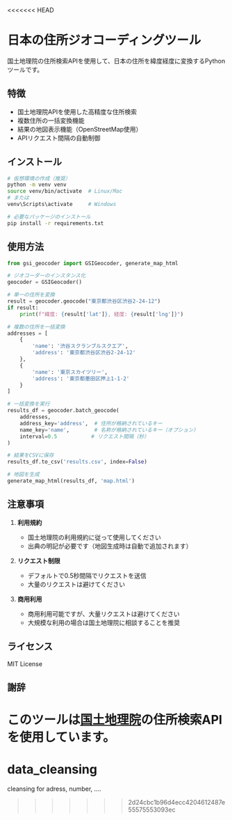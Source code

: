 <<<<<<< HEAD
# 日本の住所ジオコーディングツール

国土地理院の住所検索APIを使用して、日本の住所を緯度経度に変換するPythonツールです。

## 特徴

- 国土地理院APIを使用した高精度な住所検索
- 複数住所の一括変換機能
- 結果の地図表示機能（OpenStreetMap使用）
- APIリクエスト間隔の自動制御

## インストール

```bash
# 仮想環境の作成（推奨）
python -m venv venv
source venv/bin/activate  # Linux/Mac
# または
venv\Scripts\activate     # Windows

# 必要なパッケージのインストール
pip install -r requirements.txt
```

## 使用方法

```python
from gsi_geocoder import GSIGeocoder, generate_map_html

# ジオコーダーのインスタンス化
geocoder = GSIGeocoder()

# 単一の住所を変換
result = geocoder.geocode("東京都渋谷区渋谷2-24-12")
if result:
    print(f"緯度: {result['lat']}, 経度: {result['lng']}")

# 複数の住所を一括変換
addresses = [
    {
        'name': '渋谷スクランブルスクエア',
        'address': '東京都渋谷区渋谷2-24-12'
    },
    {
        'name': '東京スカイツリー',
        'address': '東京都墨田区押上1-1-2'
    }
]

# 一括変換を実行
results_df = geocoder.batch_geocode(
    addresses,
    address_key='address',  # 住所が格納されているキー
    name_key='name',        # 名称が格納されているキー（オプション）
    interval=0.5           # リクエスト間隔（秒）
)

# 結果をCSVに保存
results_df.to_csv('results.csv', index=False)

# 地図を生成
generate_map_html(results_df, 'map.html')
```

## 注意事項

1. **利用規約**
   - 国土地理院の利用規約に従って使用してください
   - 出典の明記が必要です（地図生成時は自動で追加されます）

2. **リクエスト制限**
   - デフォルトで0.5秒間隔でリクエストを送信
   - 大量のリクエストは避けてください

3. **商用利用**
   - 商用利用可能ですが、大量リクエストは避けてください
   - 大規模な利用の場合は国土地理院に相談することを推奨

## ライセンス

MIT License

## 謝辞

このツールは[国土地理院](https://www.gsi.go.jp/)の住所検索APIを使用しています。 
=======
# data_cleansing
cleansing for adress, number, ....
>>>>>>> 2d24cbc1b96d4ecc4204612487e55575553093ec
